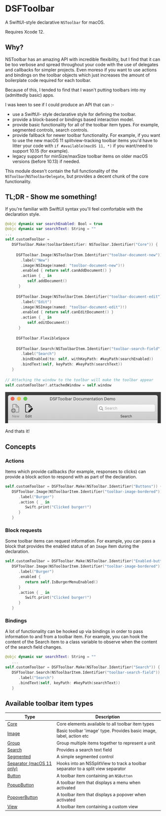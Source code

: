 # DSFToolbar

A SwiftUI-style declarative `NSToolbar` for macOS.

Requires Xcode 12.

## Why?

NSToolbar has an amazing API with incredible flexibility, but I find that it can be too verbose and spread throughout your code with the use of delegates and callbacks for simpler projects. Even moreso if you want to use actions and bindings on the toolbar objects which just increases the amount of boilerplate code required for each toolbar.

Because of this, I tended to find that I wasn't putting toolbars into my (admittedly basic) apps.

I was keen to see if I could produce an API that can :-

* use a SwiftUI- style declarative style for defining the toolbar.
* provide a block-based or bindings based interaction model.
* provide basic functionality for all of the toolbar item types.  For example, segmented controls, search controls.
* provide fallback for newer toolbar functionality. For example, if you want to use the new macOS 11 splitview-tracking toolbar items you'd have to litter your code with `if #available(macOS 11, *)` if you want/need to support 10.15 (for example).
* legacy support for minSize/maxSize toolbar items on older macOS versions (before 10.13) if needed.

This module doesn't contain the full functionality of the `NSToolbar`/`NSToolbarDelegate`, but provides a decent chunk of the core functionality.

## TL;DR - Show me something!

If you're familiar with SwiftUI syntax you'll feel comfortable with the declaration style.

```swift
@objc dynamic var searchEnabled: Bool = true
@objc dynamic var searchText: String = ""
...
self.customToolbar =
   DSFToolbar.Make(toolbarIdentifier: NSToolbar.Identifier("Core")) {

     DSFToolbar.Image(NSToolbarItem.Identifier("toolbar-document-new"))
       .label("New")
       .image(NSImage(named: "toolbar-document-new")!)
       .enabled { return self.canAddDocument() }
       .action { _ in
          self.addDocument()
      }

     DSFToolbar.Image(NSToolbarItem.Identifier("toolbar-document-edit"))
       .label("Edit")
       .image(NSImage(named: "toolbar-document-edit")!)
       .enabled { return self.canEditDocument() }
       .action { _ in
          self.editDocument()
      }

     DSFToolbar.FlexibleSpace

     DSFToolbar.Search(NSToolbarItem.Identifier("toolbar-search-field"))
       .label("Search")
       .bindEnabled(to: self, withKeyPath: #keyPath(searchEnabled))
       .bindText(self, keyPath: #keyPath(searchText))
   }

// Attaching the window to the toolbar will make the toolbar appear
self.customToolbar?.attachedWindow = self.window
```
![](https://github.com/dagronf/dagronf.github.io/blob/master/art/projects/DSFToolbar/sample.png?raw=true)

And thats it!

## Concepts

### Actions

Items which provide callbacks (for example, responses to clicks) can provide a block action to respond with as part of the declaration.

```swift
self.customToolbar = DSFToolbar.Make(NSToolbar.Identifier("Buttons")) {
   DSFToolbar.Image(NSToolbarItem.Identifier("toolbar-image-bordered"))
      .label("Burger")
      .action { _ in
         Swift.print("Clicked burger!")
      }
   }
```

### Block requests

Some toolbar items can request information. For example, you can pass a block that provides the enabled status of an `Image` item during the declaration.

```swift
self.customToolbar = DSFToolbar.Make(NSToolbar.Identifier("Enabled-buttons")) {
   DSFToolbar.Image(NSToolbarItem.Identifier("toolbar-image-bordered"))
      .label("Burger")
      .enabled {
         return self.IsBurgerMenuEnabled()
      }
      .action { _ in
         Swift.print("Clicked burger!")
      }
   }
```

### Bindings

A lot of functionality can be hooked up via bindings in order to pass information to and from a toolbar item. For example, you can hook the content of the Search item to a class variable to observe when the content of the search field changes.

```swift
@objc dynamic var searchText: String = ""
   ...
self.customToolbar = DSFToolbar.Make(NSToolbar.Identifier("Search")) {
   DSFToolbar.Search(NSToolbarItem.Identifier("toolbar-search-field"))
      .label("Search")
      .bindText(self, keyPath: #keyPath(searchText))
   }
```

## Available toolbar item types

| Type | Description |
|------|-------------|
| [Core](Markdown/core.md) | Core elements available to all toolbar item types |
| [Image](Markdown/image.md) | Basic toolbar 'image' type. Provides basic image, label, action etc |
| [Group](Markdown/group.md) | Group multiple items together to represent a unit |
| [Search](Markdown/search.md) | Provides a search text field |
| [Segmented](Markdown/segmented.md) | A simple segmented control |
| [Separator (macOS 11 only)](Markdown/separator.md) | Hooks into an NSSplitView to track a toolbar separator to a split view separator | 
| [Button](Markdown/button.md) | A toolbar item containing an `NSButton` |
| [PopupButton](Markdown/popup-button.md) | A toolbar item that displays a menu when activated |
| [PopoverButton](Markdown/popover-button.md) | A toolbar item that displays a popover when activated |
| [View](Markdown/view.md) | A toolbar item containing a custom view |

